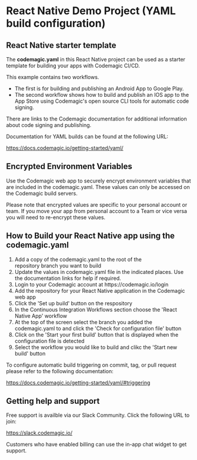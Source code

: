 # React Native Demo Project (YAML build configuration)

## React Native starter template 

The **codemagic.yaml** in this React Native project can be used as a starter template for building your apps with Codemagic CI/CD.

This example contains two workflows. 
<ul>
<li>The first is for building and publishing an Android App to Google Play.</li>
<li>The second workflow shows how to build and publish an IOS app to the App Store using Codemagic's open source CLI tools for automatic code signing.</li>
</ul>

There are links to the Codemagic documentation for additional information about code signing and publishing.

Documentation for YAML builds can be found at the following URL: 

https://docs.codemagic.io/getting-started/yaml/

## Encrypted Environment Variables

Use the Codemagic web app to securely encrypt environment variables that are included in the codemagic.yaml. These values can only be accessed on the Codemagic build servers.

Please note that encrypted values are specific to your personal account or team. If you move your app from personal account to a Team or vice versa you will need to re-encrypt these values.

## How to Build your React Native app using the codemagic.yaml

<ol>
<li>Add a copy of the codemagic.yaml to the root of the repository branch you want to build</li>
<li>Update the values in codemagic.yaml file in the indicated places. Use the documentation links for help if required.</li>
<li>Login to your Codemagic account at https://codemagic.io/login</li>
<li>Add the repository for your React Native application in the Codemagic web app</li>
<li>Click the 'Set up build' button on the respository</li>
<li>In the Continuous Integration Workflows section choose the 'React Native App' workflow</li>
<li>At the top of the screen select the branch you added the codemagic.yaml to and click the 'Check for configuration file' button</li>
<li>Click on the 'Start your first build' button that is displayed when the configuration file is detected</li>
<li>Select the workflow you would like to build and clikc the 'Start new build' button</li>
</ol>

To configure automatic build triggering on commit, tag, or pull request please refer to the following documentation:

https://docs.codemagic.io/getting-started/yaml/#triggering

## Getting help and support

Free support is availble via our Slack Community. Click the following URL to join:

https://slack.codemagic.io/

Customers who have enabled billing can use the in-app chat widget to get support. 










